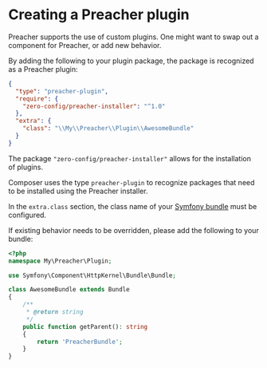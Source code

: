 # Creating a Preacher plugin

Preacher supports the use of custom plugins. One might want to swap out a
component for Preacher, or add new behavior.

By adding the following to your plugin package, the package is recognized as a
Preacher plugin:

```json
{
  "type": "preacher-plugin",
  "require": {
    "zero-config/preacher-installer": "^1.0"
  },
  "extra": {
    "class": "\\My\\Preacher\\Plugin\\AwesomeBundle"
  }
}
```

The package `"zero-config/preacher-installer"` allows for the installation of
plugins.

Composer uses the type `preacher-plugin` to recognize packages that need to be
installed using the Preacher installer.

In the `extra.class` section, the class name of your
[Symfony bundle](http://symfony.com/doc/current/bundles.html) must be configured.
 
If existing behavior needs to be overridden, please add the following to your
bundle:

```php
<?php
namespace My\Preacher\Plugin;

use Symfony\Component\HttpKernel\Bundle\Bundle;

class AwesomeBundle extends Bundle
{
    /**
     * @return string
     */
    public function getParent(): string
    {
        return 'PreacherBundle';
    }    
}
```

